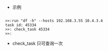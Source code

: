 * 示例
<pre><code>
>>:run "df -h" --hosts 192.168.3.55 10.4.3.4
task id: 45334
>>: check_task 45334
>>:
</code></pre>

* check_task 只可查询一次
